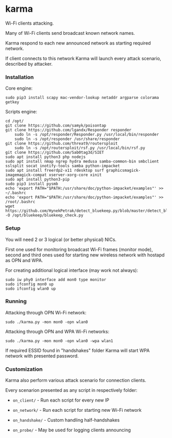 # karma

Wi-Fi clients attacking.

Many of Wi-Fi clients send broadcast known network names.

Karma respond to each new announced network as starting required network.

If client connects to this network Karma will launch every attack scenario, described by attacker.

### Installation

Core engine:

`sudo pip3 install scapy mac-vendor-lookup netaddr argparse colorama getkey`

Scripts engine:

```
cd /opt/
git clone https://github.com/samyk/poisontap
git clone https://github.com/lgandx/Responder responder
	sudo ln -s /opt/responder/Responder.py /usr/local/bin/responder
	sudo ln -s /opt/responder /usr/share/responder
git clone https://github.com/threat9/routersploit
	sudo ln -s /opt/routersploit/rsf.py /usr/local/bin/rsf.py
git clone https://github.com/Sab0tag3d/SIET
sudo apt install python3 php nodejs
sudo apt install nmap ngrep hydra medusa samba-common-bin smbclient sslsplit socat inotify-tools samba python-impacket
sudo apt install freerdp2-x11 rdesktop surf graphicsmagick-imagemagick-compat xserver-xorg-core xinit
sudo apt install python3-pip
sudo pip3 install pysmb
echo 'export PATH="$PATH:/usr/share/doc/python-impacket/examples"' >> ~/.bashrc
echo 'export PATH="$PATH:/usr/share/doc/python-impacket/examples"' >> /root/.bashrc
wget https://github.com/HynekPetrak/detect_bluekeep.py/blob/master/detect_bluekeep.py -O /opt/bluekeep/bluekeep_check.py
```

### Setup

You will need 2 or 3 logical (or better physical) NICs.

First one used for monitoring broadcast Wi-Fi frames (monitor mode), second and third ones used for starting new wireless network with hostapd as OPN and WPA.

For creating additional logical interface (may work not always):

```
sudo iw phy0 interface add mon0 type monitor
sudo ifconfig mon0 up
sudo ifconfig wlan0 up
```

### Running

Attacking through OPN Wi-Fi network:

`sudo ./karma.py -mon mon0 -opn wlan0`

Attacking through OPN and WPA Wi-Fi networks:

`sudo ./karma.py -mon mon0 -opn wlan0 -wpa wlan1`

If required ESSID found in "handshakes" folder Karma will start WPA network with presented password.

### Customization

Karma also perform various attack scenario for connection clients.

Every scenarion presented as any script in respectively folder:

- `on_client/` - Run each script for every new IP

- `on_network/` - Run each script for starting new Wi-Fi network

- `on_handshake/` - Custom handling half-handshakes

- `on_probe/` - May be used for logging clients announcing
